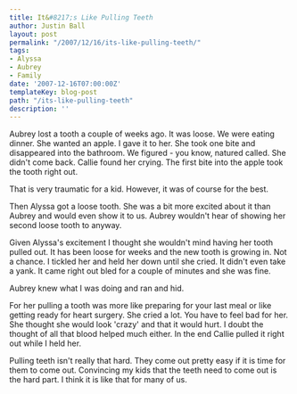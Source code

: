 ```yaml
---
title: It&#8217;s Like Pulling Teeth
author: Justin Ball
layout: post
permalink: "/2007/12/16/its-like-pulling-teeth/"
tags:
- Alyssa
- Aubrey
- Family
date: '2007-12-16T07:00:00Z'
templateKey: blog-post
path: "/its-like-pulling-teeth"
description: ''
---
```


Aubrey lost a tooth a couple of weeks ago. It was loose. We were eating dinner. She wanted an apple. I gave it to her. She took one bite and disappeared into the bathroom. We figured - you know, natured called. She didn't come back. Callie found her crying. The first bite into the apple took the tooth right out.

That is very traumatic for a kid. However, it was of course for the best.

Then Alyssa got a loose tooth. She was a bit more excited about it than Aubrey and would even show it to us. Aubrey wouldn't hear of showing her second loose tooth to anyway.

Given Alyssa's excitement I thought she wouldn't mind having her tooth pulled out. It has been loose for weeks and the new tooth is growing in. Not a chance. I tickled her and held her down until she cried. It didn't even take a yank. It came right out bled for a couple of minutes and she was fine.

Aubrey knew what I was doing and ran and hid.

For her pulling a tooth was more like preparing for your last meal or like getting ready for heart surgery. She cried a lot. You have to feel bad for her. She thought she would look 'crazy' and that it would hurt. I doubt the thought of all that blood helped much either. In the end Callie pulled it right out while I held her.

Pulling teeth isn't really that hard. They come out pretty easy if it is time for them to come out. Convincing my kids that the teeth need to come out is the hard part. I think it is like that for many of us.
